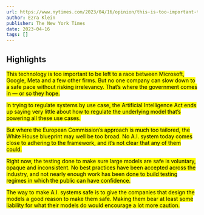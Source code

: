 ```yaml
---
url: https://www.nytimes.com/2023/04/16/opinion/this-is-too-important-to-leave-to-microsoft-google-and-facebook.html
author: Ezra Klein
publisher: The New York Times
date: 2023-04-16
tags: []
---
```


## Highlights
<mark>This technology is too important to be left to a race between Microsoft, Google, Meta and a few other firms. But no one company can slow down to a safe pace without risking irrelevancy. That’s where the government comes in — or so they hope.</mark>

<mark>In trying to regulate systems by use case, the Artificial Intelligence Act ends up saying very little about how to regulate the underlying model that’s powering all these use cases.</mark>

<mark>But where the European Commission’s approach is much too tailored, the White House blueprint may well be too broad. No A.I. system today comes close to adhering to the framework, and it’s not clear that any of them could.</mark>

<mark>Right now, the testing done to make sure large models are safe is voluntary, opaque and inconsistent. No best practices have been accepted across the industry, and not nearly enough work has been done to build testing regimes in which the public can have confidence.</mark>

<mark>The way to make A.I. systems safe is to give the companies that design the models a good reason to make them safe. Making them bear at least some liability for what their models do would encourage a lot more caution.</mark>

